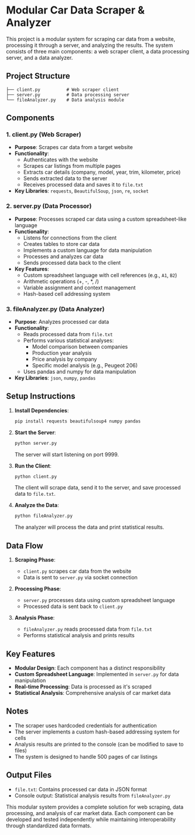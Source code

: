 
# Modular Car Data Scraper & Analyzer

This project is a modular system for scraping car data from a website, processing it through a server, and analyzing the results. The system consists of three main components: a web scraper client, a data processing server, and a data analyzer.

## Project Structure

```
├── client.py          # Web scraper client
├── server.py          # Data processing server
└── fileAnalyzer.py    # Data analysis module
```

## Components

### 1. client.py (Web Scraper)
- **Purpose**: Scrapes car data from a target website
- **Functionality**:
  - Authenticates with the website
  - Scrapes car listings from multiple pages
  - Extracts car details (company, model, year, trim, kilometer, price)
  - Sends extracted data to the server
  - Receives processed data and saves it to `file.txt`
- **Key Libraries**: `requests`, `BeautifulSoup`, `json`, `re`, `socket`

### 2. server.py (Data Processor)
- **Purpose**: Processes scraped car data using a custom spreadsheet-like language
- **Functionality**:
  - Listens for connections from the client
  - Creates tables to store car data
  - Implements a custom language for data manipulation
  - Processes and analyzes car data
  - Sends processed data back to the client
- **Key Features**:
  - Custom spreadsheet language with cell references (e.g., `A1`, `B2`)
  - Arithmetic operations (+, -, *, /)
  - Variable assignment and context management
  - Hash-based cell addressing system

### 3. fileAnalyzer.py (Data Analyzer)
- **Purpose**: Analyzes processed car data
- **Functionality**:
  - Reads processed data from `file.txt`
  - Performs various statistical analyses:
    - Model comparison between companies
    - Production year analysis
    - Price analysis by company
    - Specific model analysis (e.g., Peugeot 206)
  - Uses pandas and numpy for data manipulation
- **Key Libraries**: `json`, `numpy`, `pandas`

## Setup Instructions

1. **Install Dependencies**:
   ```bash
   pip install requests beautifulsoup4 numpy pandas
   ```

2. **Start the Server**:
   ```bash
   python server.py
   ```
   The server will start listening on port 9999.

3. **Run the Client**:
   ```bash
   python client.py
   ```
   The client will scrape data, send it to the server, and save processed data to `file.txt`.

4. **Analyze the Data**:
   ```bash
   python fileAnalyzer.py
   ```
   The analyzer will process the data and print statistical results.

## Data Flow

1. **Scraping Phase**:
   - `client.py` scrapes car data from the website
   - Data is sent to `server.py` via socket connection

2. **Processing Phase**:
   - `server.py` processes data using custom spreadsheet language
   - Processed data is sent back to `client.py`

3. **Analysis Phase**:
   - `fileAnalyzer.py` reads processed data from `file.txt`
   - Performs statistical analysis and prints results

## Key Features

- **Modular Design**: Each component has a distinct responsibility
- **Custom Spreadsheet Language**: Implemented in `server.py` for data manipulation
- **Real-time Processing**: Data is processed as it's scraped
- **Statistical Analysis**: Comprehensive analysis of car market data

## Notes

- The scraper uses hardcoded credentials for authentication
- The server implements a custom hash-based addressing system for cells
- Analysis results are printed to the console (can be modified to save to files)
- The system is designed to handle 500 pages of car listings

## Output Files

- `file.txt`: Contains processed car data in JSON format
- Console output: Statistical analysis results from `fileAnalyzer.py`

This modular system provides a complete solution for web scraping, data processing, and analysis of car market data. Each component can be developed and tested independently while maintaining interoperability through standardized data formats.

